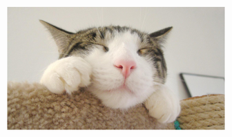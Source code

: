 ![avatar](https://github.com/Cyberhan123/Cyberhan123/blob/f7e491b66a1397a730afd33c38cff114e3f875cc/banner.jpg)
